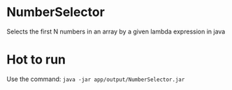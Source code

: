 # NumberSelector
Selects the first N numbers in an array by a given lambda expression in java

# Hot to run
Use the command: `java -jar app/output/NumberSelector.jar`
